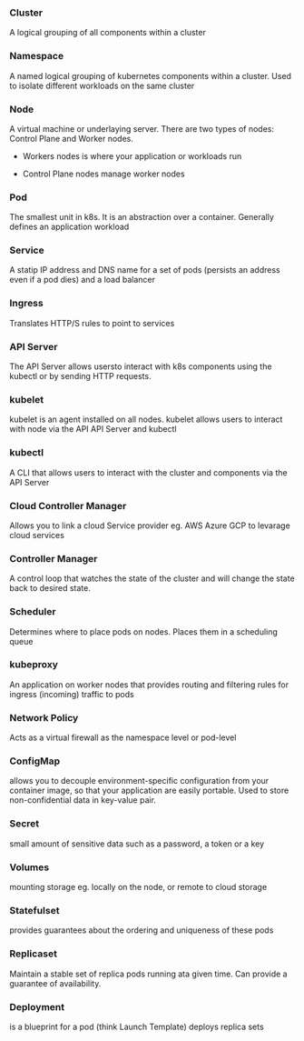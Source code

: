 ### Cluster

A logical grouping of all components within a cluster

### Namespace

A named logical grouping of kubernetes components within a cluster. Used to isolate different workloads on the same cluster 

### Node 

A virtual machine or underlaying server. There are two types of nodes: Control Plane and Worker nodes.

- Workers nodes is where your application or workloads run

- Control Plane nodes manage worker nodes

### Pod 

The smallest unit in k8s. It is an abstraction over a container. Generally defines an application workload

### Service 

A statip IP address and DNS name for a set of pods (persists an address even if a pod dies) and a load balancer 

### Ingress

Translates HTTP/S rules to point to services

### API Server 

The API Server allows usersto interact with k8s components using the kubectl or by sending HTTP requests.

 ### kubelet 

 kubelet is an agent installed on all nodes. kubelet allows users to interact with node via the API API Server and kubectl

 ### kubectl 

 A CLI that allows users to interact with the cluster and components via the API Server

 ### Cloud Controller Manager

 Allows you to link a cloud Service provider eg. AWS Azure GCP to levarage cloud services

 ### Controller Manager

 A control loop that watches the state of the cluster and will change the state back to desired state.

 ### Scheduler

 Determines where to place pods on nodes. Places them in a scheduling queue

 ### kubeproxy

 An application on worker nodes that provides routing and filtering rules for ingress (incoming) traffic to pods

 ### Network Policy

 Acts as a virtual firewall as the namespace level or pod-level

 ### ConfigMap

 allows you to decouple environment-specific configuration from your container image, so that your application are easily portable. Used to store non-confidential data in key-value pair.

 ### Secret
 small amount of sensitive data such as a password, a token or a key

 ### Volumes

 mounting storage eg. locally on the node, or remote to cloud storage

 ### Statefulset 

 provides guarantees about the ordering and uniqueness of these pods
 
 ### Replicaset

 Maintain a stable set of replica pods running ata given time. Can provide a guarantee of availability.

 ### Deployment

 is a blueprint for a pod (think Launch Template) deploys replica sets